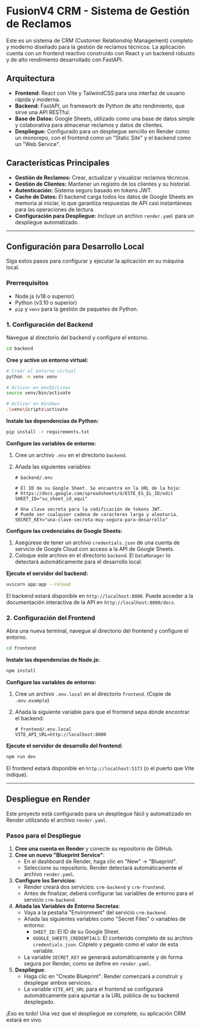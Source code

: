 # FusionV4 CRM - Sistema de Gestión de Reclamos

Este es un sistema de CRM (Customer Relationship Management) completo y moderno diseñado para la gestión de reclamos técnicos. La aplicación cuenta con un frontend reactivo construido con React y un backend robusto y de alto rendimiento desarrollado con FastAPI.

## Arquitectura

- **Frontend:** React con Vite y TailwindCSS para una interfaz de usuario rápida y moderna.
- **Backend:** FastAPI, un framework de Python de alto rendimiento, que sirve una API RESTful.
- **Base de Datos:** Google Sheets, utilizado como una base de datos simple y colaborativa para almacenar reclamos y datos de clientes.
- **Despliegue:** Configurado para un despliegue sencillo en Render como un monorepo, con el frontend como un "Static Site" y el backend como un "Web Service".

## Características Principales

- **Gestión de Reclamos:** Crear, actualizar y visualizar reclamos técnicos.
- **Gestión de Clientes:** Mantener un registro de los clientes y su historial.
- **Autenticación:** Sistema seguro basado en tokens JWT.
- **Cache de Datos:** El backend carga todos los datos de Google Sheets en memoria al iniciar, lo que garantiza respuestas de API casi instantáneas para las operaciones de lectura.
- **Configuración para Despliegue:** Incluye un archivo `render.yaml` para un despliegue automatizado.

---

## Configuración para Desarrollo Local

Siga estos pasos para configurar y ejecutar la aplicación en su máquina local.

### Prerrequisitos

- Node.js (v18 o superior)
- Python (v3.10 o superior)
- `pip` y `venv` para la gestión de paquetes de Python.

### 1. Configuración del Backend

Navegue al directorio del backend y configure el entorno.

```bash
cd backend
```

**Cree y active un entorno virtual:**

```bash
# Crear el entorno virtual
python -m venv venv

# Activar en macOS/Linux
source venv/bin/activate

# Activar en Windows
.\venv\Scripts\activate
```

**Instale las dependencias de Python:**

```bash
pip install -r requirements.txt
```

**Configure las variables de entorno:**

1.  Cree un archivo `.env` en el directorio `backend`.
2.  Añada las siguientes variables:

    ```dotenv
    # backend/.env

    # El ID de su Google Sheet. Se encuentra en la URL de la hoja:
    # https://docs.google.com/spreadsheets/d/ESTE_ES_EL_ID/edit
    SHEET_ID="su_sheet_id_aqui"

    # Una clave secreta para la codificación de tokens JWT.
    # Puede ser cualquier cadena de caracteres larga y aleatoria.
    SECRET_KEY="una-clave-secreta-muy-segura-para-desarrollo"
    ```

**Configure las credenciales de Google Sheets:**

1.  Asegúrese de tener un archivo `credentials.json` de una cuenta de servicio de Google Cloud con acceso a la API de Google Sheets.
2.  Coloque este archivo en el directorio `backend`. El `DataManager` lo detectará automáticamente para el desarrollo local.

**Ejecute el servidor del backend:**

```bash
uvicorn app:app --reload
```

El backend estará disponible en `http://localhost:8000`. Puede acceder a la documentación interactiva de la API en `http://localhost:8000/docs`.

### 2. Configuración del Frontend

Abra una nueva terminal, navegue al directorio del frontend y configure el entorno.

```bash
cd frontend
```

**Instale las dependencias de Node.js:**

```bash
npm install
```

**Configure las variables de entorno:**

1.  Cree un archivo `.env.local` en el directorio `frontend`. (Copie de `.env.example`)
2.  Añada la siguiente variable para que el frontend sepa dónde encontrar el backend:

    ```dotenv
    # frontend/.env.local
    VITE_API_URL=http://localhost:8000
    ```

**Ejecute el servidor de desarrollo del frontend:**

```bash
npm run dev
```

El frontend estará disponible en `http://localhost:5173` (o el puerto que Vite indique).

---

## Despliegue en Render

Este proyecto está configurado para un despliegue fácil y automatizado en Render utilizando el archivo `render.yaml`.

### Pasos para el Despliegue

1.  **Cree una cuenta en Render** y conecte su repositorio de GitHub.
2.  **Cree un nuevo "Blueprint Service"**:
    *   En el dashboard de Render, haga clic en "New" -> "Blueprint".
    *   Seleccione su repositorio. Render detectará automáticamente el archivo `render.yaml`.
3.  **Configure los Servicios**:
    *   Render creará dos servicios: `crm-backend` y `crm-frontend`.
    *   Antes de finalizar, deberá configurar las variables de entorno para el servicio `crm-backend`.
4.  **Añada las Variables de Entorno Secretas**:
    *   Vaya a la pestaña "Environment" del servicio `crm-backend`.
    *   Añada las siguientes variables como "Secret Files" o variables de entorno:
        *   `SHEET_ID`: El ID de su Google Sheet.
        *   `GOOGLE_SHEETS_CREDENTIALS`: El contenido completo de su archivo `credentials.json`. Cópielo y péguelo como el valor de esta variable.
    *   La variable `SECRET_KEY` se generará automáticamente y de forma segura por Render, como se define en `render.yaml`.
5.  **Despliegue**:
    *   Haga clic en "Create Blueprint". Render comenzará a construir y desplegar ambos servicios.
    *   La variable `VITE_API_URL` para el frontend se configurará automáticamente para apuntar a la URL pública de su backend desplegado.

¡Eso es todo! Una vez que el despliegue se complete, su aplicación CRM estará en vivo.
